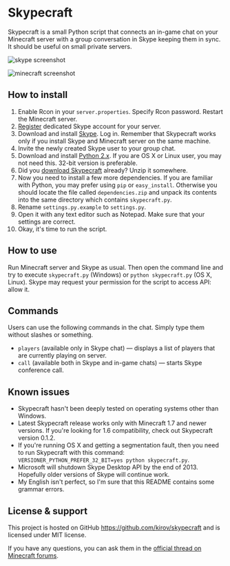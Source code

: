 Skypecraft
==========

Skypecraft is a small Python script that connects an in-game chat on your Minecraft server with a group conversation in Skype keeping them in sync. It should be useful on small private servers.

![skype screenshot](https://raw.github.com/wiki/kirov/skypecraft/screenshots/skype.png)

![minecraft screenshot](https://raw.github.com/wiki/kirov/skypecraft/screenshots/minecraft.jpg)

How to install
--------------

1. Enable Rcon in your `server.properties`. Specify Rcon password. Restart the Minecraft server.
2. [Register](http://www.skype.com/go/join) dedicated Skype account for your server.
3. Download and install [Skype](http://www.skype.com/intl/en/get-skype/on-your-computer/). Log in. Remember that Skypecraft works only if you install Skype and Minecraft server on the same machine.
4. Invite the newly created Skype user to your group chat.
5. Download and install [Python 2.x](http://python.org/download/). If you are OS X or Linux user, you may not need this. 32-bit version is preferable.
6. Did you [download Skypecraft](https://github.com/kirov/skypecraft/releases) already? Unzip it somewhere.
7. Now you need to install a few more dependencies. If you are familiar with Python, you may prefer using `pip` or `easy_install`. Otherwise you should locate the file called `dependencies.zip` and unpack its contents into the same directory which contains `skypecraft.py`.
8. Rename `settings.py.example` to `settings.py`.
9. Open it with any text editor such as Notepad. Make sure that your settings are correct.
10. Okay, it's time to run the script.

How to use
----------

Run Minecraft server and Skype as usual. Then open the command line and try to execute `skypecraft.py` (Windows) or `python skypecraft.py` (OS X, Linux). Skype may request your permission for the script to access API: allow it.


Commands
--------

Users can use the following commands in the chat. Simply type them without slashes or something.

* `players` (available only in Skype chat) — displays a list of players that are currently playing on server.
* `call` (available both in Skype and in-game chats) — starts Skype conference call.


Known issues
------------

* Skypecraft hasn't been deeply tested on operating systems other than Windows.
* Latest Skypecraft release works only with Minecraft 1.7 and newer versions. If you're looking for 1.6 compatibility, check out Skypecraft version 0.1.2. 
* If you're running OS X and getting a segmentation fault, then you need to run Skypecraft with this command: `VERSIONER_PYTHON_PREFER_32_BIT=yes python skypecraft.py`.
* Microsoft will shutdown Skype Desktop API by the end of 2013. Hopefully older versions of Skype will continue work.
* My English isn't perfect, so I'm sure that this README contains some grammar errors.

License & support
-----------------

This project is hosted on GitHub https://github.com/kirov/skypecraft and is licensed under MIT license.

If you have any questions, you can ask them in the [official thread on Minecraft forums](http://www.minecraftforum.net/topic/1493588-software-skypecraft-01/).